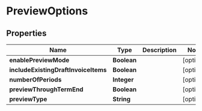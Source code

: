 
# PreviewOptions

## Properties
Name | Type | Description | Notes
------------ | ------------- | ------------- | -------------
**enablePreviewMode** | **Boolean** |  |  [optional]
**includeExistingDraftInvoiceItems** | **Boolean** |  |  [optional]
**numberOfPeriods** | **Integer** |  |  [optional]
**previewThroughTermEnd** | **Boolean** |  |  [optional]
**previewType** | **String** |  |  [optional]




